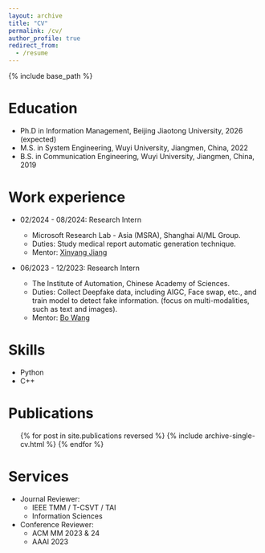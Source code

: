 ```yaml
---
layout: archive
title: "CV"
permalink: /cv/
author_profile: true
redirect_from:
  - /resume
---
```


{% include base_path %}

Education
======
* Ph.D in Information Management, Beijing Jiaotong University, 2026 (expected)
* M.S. in System Engineering, Wuyi University, Jiangmen, China, 2022
* B.S. in Communication Engineering, Wuyi University, Jiangmen, China, 2019

Work experience
======
* 02/2024 - 08/2024: Research Intern
  * Microsoft Research Lab - Asia (MSRA), Shanghai AI/ML Group.
  * Duties: Study medical report automatic generation technique. 
  * Mentor: [Xinyang Jiang](https://www.microsoft.com/en-us/research/people/xinyangjiang/)

* 06/2023 - 12/2023: Research Intern
  * The Institute of Automation, Chinese Academy of Sciences.
  * Duties: Collect Deepfake data, including AIGC, Face swap, etc., and train model to detect fake information. (focus on multi-modalities, such as text and images).
  * Mentor: [Bo Wang](http://vslab.ia.ac.cn/people/)


Skills
======
* Python
* C++

Publications
======
  <ul>{% for post in site.publications reversed %}
    {% include archive-single-cv.html %}
  {% endfor %}</ul>
  
<!-- Talks
======
  <ul>{% for post in site.talks %}
    {% include archive-single-talk-cv.html %}
  {% endfor %}</ul> -->
  
  
Services
======

* Journal Reviewer:
  * IEEE TMM / T-CSVT / TAI
  * Information Sciences
* Conference Reviewer:
  * ACM MM 2023 & 24
  * AAAI 2023
